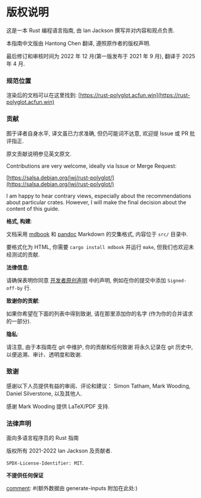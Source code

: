 版权说明
========

[comment]: # (版权所有 2021-2022 Ian Jackson 及贡献者)
[comment]: # (SPDX-License-Identifier: MIT)
[comment]: # (本文档不提供任何保证. )

这是一本 Rust 编程语言指南, 由 Ian Jackson 撰写并对内容和观点负责.

本指南中文版由 Hantong Chen 翻译, 遵照原作者的版权声明.

最后修订和审核时间为 2022 年 12 月(第一版发布于 2021 年 9 月), 翻译于 2025 年 4 月.

### 规范位置

渲染后的文档可以在这里找到: [https://rust-polyglot.acfun.win](https://rust-polyglot.acfun.win)

### 贡献

囿于译者自身水平, 译文虽已力求准确, 但仍可能词不达意, 欢迎提 Issue 或 PR 批评指正.

原文贡献说明参见英文原文.

Contributions are very welcome, ideally via Issue or Merge Request:

   [https://salsa.debian.org/iwj/rust-polyglot/](https://salsa.debian.org/iwj/rust-polyglot/)

I am happy to hear contrary views,
especially about the recommendations about particular crates.
However,
I will make the final decision about the content of this guide.

**格式, 构建**:

文档采用 [mdbook](https://rust-lang.github.io/mdBook/) 和 [pandoc](https://pandoc.org/) Markdown 的交集格式, 
内容位于 `src/` 目录中.

要格式化为 HTML, 你需要 `cargo install mdbook` 并运行 `make`, 
但我们也欢迎未经测试的贡献.

**法律信息**:

请确保表明你同意 [开发者原创声明](#developer-certificate-of-origin-developer-certificate) 中的声明,
例如在你的提交中添加 `Signed-off-by` 行.

**致谢你的贡献**:

如果你希望在下面的列表中得到致谢, 请在那里添加你的名字 (作为你的合并请求的一部分).

**隐私**:

请注意, 由于本指南在 git 中维护, 你的贡献和任何致谢
将永久记录在 git 历史中, 以便追溯、审计、透明度和致谢.

### 致谢

感谢以下人员提供有益的审阅、评论和建议：
Simon Tatham,
Mark Wooding,
Daniel Silverstone,
以及其他人.

感谢 Mark Wooding 提供 LaTeX/PDF 支持.

### 法律声明

面向多语言程序员的 Rust 指南

版权所有 2021-2022 Ian Jackson 及贡献者.

`SPDX-License-Identifier: MIT`.

**不提供任何保证**

[comment]: #(额外数据由 generate-inputs 附加在此处:)
